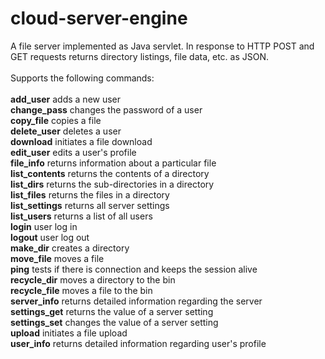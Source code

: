 # cloud-server-engine
A file server implemented as Java servlet. In response to HTTP POST and GET requests returns directory listings, file data, etc. as JSON.<br>   
Supports the following commands:<br><br>
<strong>add_user</strong> adds a new user<br>
<strong>change_pass</strong> changes the password of a user<br>
<strong>copy_file</strong> copies a file<br>
<strong>delete_user</strong> deletes a user<br>
<strong>download</strong>  initiates a file download<br>
<strong>edit_user</strong> edits a user's profile<br>
<strong>file_info</strong> returns information about a particular file<br>
<strong>list_contents</strong> returns the contents of a directory<br>
<strong>list_dirs</strong> returns the sub-directories in a directory<br>
<strong>list_files</strong> returns the files in a directory<br>
<strong>list_settings</strong> returns all server settings<br>
<strong>list_users</strong>  returns a list of all users<br>
<strong>login</strong> user log in<br>
<strong>logout</strong> user log out<br>
<strong>make_dir</strong> creates a directory<br>
<strong>move_file</strong>  moves a file<br>
<strong>ping</strong>  tests if there is connection and keeps the session alive<br>
<strong>recycle_dir</strong> moves a directory to the bin<br>
<strong>recycle_file</strong>  moves a file to the bin<br>
<strong>server_info</strong> returns detailed information regarding the server<br>
<strong>settings_get</strong>  returns the value of a server setting<br>
<strong>settings_set</strong>  changes the value of a server setting<br>
<strong>upload</strong>  initiates a file upload<br>
<strong>user_info</strong> returns detailed information regarding user's profile<br>

